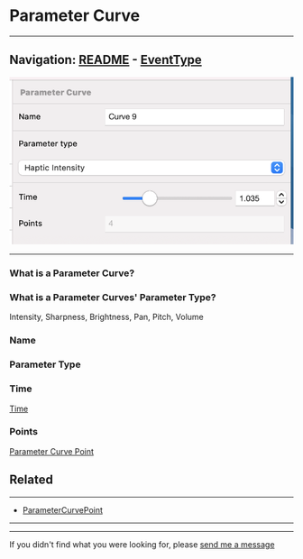 # Parameter Curve


---
Navigation: [README](README.md) - [EventType](EventType.md)
---






![Image](media/images/inspectorParameterCurve.png)


---


### What is a Parameter Curve?








### What is a Parameter Curves' Parameter Type?

Intensity, Sharpness, Brightness, Pan, Pitch, Volume






### Name








### Parameter Type








### Time





[Time](Time.md)


### Points





[Parameter Curve Point](ParameterCurvePoint.md)





## Related
---

- [ParameterCurvePoint](ParameterCurvePoint.md)

---


---

If you didn't find what you were looking for, please [send me a message](mailto:contact+help@haptrix.com)